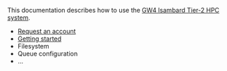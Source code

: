This documentation describes how to use the [GW4 Isambard Tier-2 HPC system](http://gw4.ac.uk/isambard/).

* [Request an account](RequestAccount.md)
* [Getting started](GettingStarted.md)
* Filesystem
* Queue configuration
* ...

